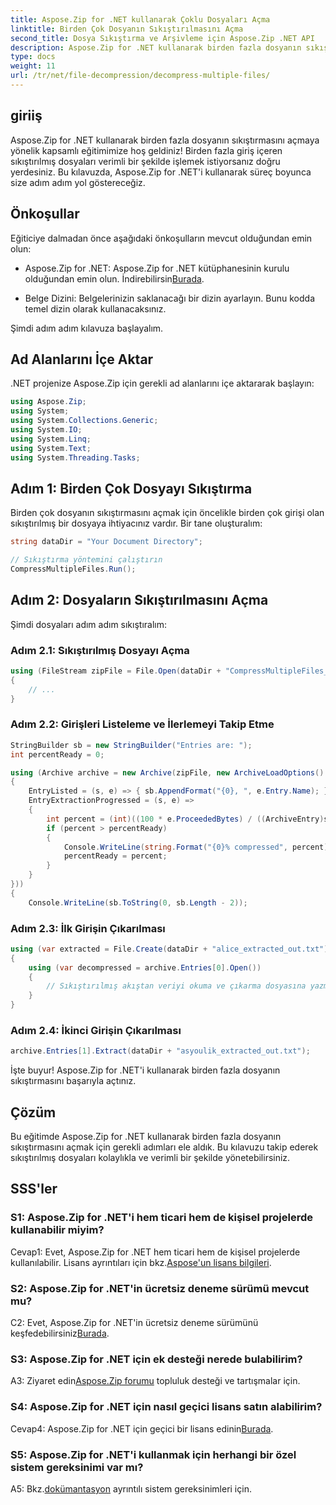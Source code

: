 ```yaml
---
title: Aspose.Zip for .NET kullanarak Çoklu Dosyaları Açma
linktitle: Birden Çok Dosyanın Sıkıştırılmasını Açma
second_title: Dosya Sıkıştırma ve Arşivleme için Aspose.Zip .NET API
description: Aspose.Zip for .NET kullanarak birden fazla dosyanın sıkıştırmasını nasıl açacağınızı öğrenin. Verimli dosya yönetimi için adım adım kılavuzumuzu izleyin.
type: docs
weight: 11
url: /tr/net/file-decompression/decompress-multiple-files/
---
```

## giriiş

Aspose.Zip for .NET kullanarak birden fazla dosyanın sıkıştırmasını açmaya yönelik kapsamlı eğitimimize hoş geldiniz! Birden fazla giriş içeren sıkıştırılmış dosyaları verimli bir şekilde işlemek istiyorsanız doğru yerdesiniz. Bu kılavuzda, Aspose.Zip for .NET'i kullanarak süreç boyunca size adım adım yol göstereceğiz.

## Önkoşullar

Eğiticiye dalmadan önce aşağıdaki önkoşulların mevcut olduğundan emin olun:

-  Aspose.Zip for .NET: Aspose.Zip for .NET kütüphanesinin kurulu olduğundan emin olun. İndirebilirsin[Burada](https://releases.aspose.com/zip/net/).

- Belge Dizini: Belgelerinizin saklanacağı bir dizin ayarlayın. Bunu kodda temel dizin olarak kullanacaksınız.

Şimdi adım adım kılavuza başlayalım.

## Ad Alanlarını İçe Aktar

.NET projenize Aspose.Zip için gerekli ad alanlarını içe aktararak başlayın:

```csharp
using Aspose.Zip;
using System;
using System.Collections.Generic;
using System.IO;
using System.Linq;
using System.Text;
using System.Threading.Tasks;
```

## Adım 1: Birden Çok Dosyayı Sıkıştırma

Birden çok dosyanın sıkıştırmasını açmak için öncelikle birden çok girişi olan sıkıştırılmış bir dosyaya ihtiyacınız vardır. Bir tane oluşturalım:

```csharp
string dataDir = "Your Document Directory";

// Sıkıştırma yöntemini çalıştırın
CompressMultipleFiles.Run();
```

## Adım 2: Dosyaların Sıkıştırılmasını Açma

Şimdi dosyaları adım adım sıkıştıralım:

### Adım 2.1: Sıkıştırılmış Dosyayı Açma

```csharp
using (FileStream zipFile = File.Open(dataDir + "CompressMultipleFiles_out.zip", FileMode.Open))
{
    // ...
}
```

### Adım 2.2: Girişleri Listeleme ve İlerlemeyi Takip Etme

```csharp
StringBuilder sb = new StringBuilder("Entries are: ");
int percentReady = 0;

using (Archive archive = new Archive(zipFile, new ArchiveLoadOptions()
{
    EntryListed = (s, e) => { sb.AppendFormat("{0}, ", e.Entry.Name); },
    EntryExtractionProgressed = (s, e) =>
    {
        int percent = (int)((100 * e.ProceededBytes) / ((ArchiveEntry)s).UncompressedSize);
        if (percent > percentReady)
        {
            Console.WriteLine(string.Format("{0}% compressed", percent));
            percentReady = percent;
        }
    }
}))
{
    Console.WriteLine(sb.ToString(0, sb.Length - 2));
```

### Adım 2.3: İlk Girişin Çıkarılması

```csharp
using (var extracted = File.Create(dataDir + "alice_extracted_out.txt"))
{
    using (var decompressed = archive.Entries[0].Open())
    {
        // Sıkıştırılmış akıştan veriyi okuma ve çıkarma dosyasına yazma.
    }
}
```

### Adım 2.4: İkinci Girişin Çıkarılması

```csharp
archive.Entries[1].Extract(dataDir + "asyoulik_extracted_out.txt");
```

İşte buyur! Aspose.Zip for .NET'i kullanarak birden fazla dosyanın sıkıştırmasını başarıyla açtınız.

## Çözüm

Bu eğitimde Aspose.Zip for .NET kullanarak birden fazla dosyanın sıkıştırmasını açmak için gerekli adımları ele aldık. Bu kılavuzu takip ederek sıkıştırılmış dosyaları kolaylıkla ve verimli bir şekilde yönetebilirsiniz.

## SSS'ler

### S1: Aspose.Zip for .NET'i hem ticari hem de kişisel projelerde kullanabilir miyim?

 Cevap1: Evet, Aspose.Zip for .NET hem ticari hem de kişisel projelerde kullanılabilir. Lisans ayrıntıları için bkz.[Aspose'un lisans bilgileri](https://purchase.aspose.com/buy).

### S2: Aspose.Zip for .NET'in ücretsiz deneme sürümü mevcut mu?

 C2: Evet, Aspose.Zip for .NET'in ücretsiz deneme sürümünü keşfedebilirsiniz[Burada](https://releases.aspose.com/zip/net).

### S3: Aspose.Zip for .NET için ek desteği nerede bulabilirim?

 A3: Ziyaret edin[Aspose.Zip forumu](https://forum.aspose.com/c/zip/37) topluluk desteği ve tartışmalar için.

### S4: Aspose.Zip for .NET için nasıl geçici lisans satın alabilirim?

 Cevap4: Aspose.Zip for .NET için geçici bir lisans edinin[Burada](https://purchase.aspose.com/temporary-license/).

### S5: Aspose.Zip for .NET'i kullanmak için herhangi bir özel sistem gereksinimi var mı?

 A5: Bkz.[dokümantasyon](https://reference.aspose.com/zip/net/) ayrıntılı sistem gereksinimleri için.